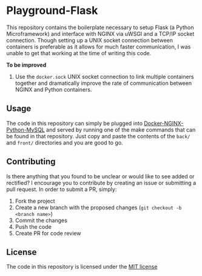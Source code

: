 # Playground-Flask
This repository contains the boilerplate necessary to setup Flask (a Python Microframework) and interface with NGINX via uWSGI and a TCP/IP socket connection. Though setting up a UNIX socket connection between containers is preferable as it allows for much faster communication, I was unable to get that working at the time of writing this code.

**To be improved**
1. Use the `docker.sock` UNIX socket connection to link multiple containers together and dramatically improve the rate of communication between NGINX and Python containers. 

## Usage
The code in this repository can simply be plugged into [Docker-NGINX-Python-MySQL](https://github.com/99linesofcode/docker-nginx-python-mysql) and served by running one of the make commands that can be found in that repository. Just copy and paste the contents of the `back/` and `front/` directories and you are good to go.

## Contributing
Is there anything that you found to be unclear or would like to see added or rectified? I encourage you to contribute by creating an issue or submitting a pull request. In order to submit a PR, simply:

1. Fork the project
2. Create a new branch with the proposed changes (`git checkout -b <branch name>`)
3. Commit the changes
4. Push the code
5. Create PR for code review

## License
The code in this repository is licensed under the [MIT license](https://opensource.org/licenses/MIT)